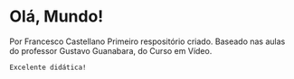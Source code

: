 # Olá, Mundo!
Por Francesco Castellano
    Primeiro respositório criado. Baseado nas aulas do professor Gustavo Guanabara, do Curso em Vídeo.

    Excelente didática!